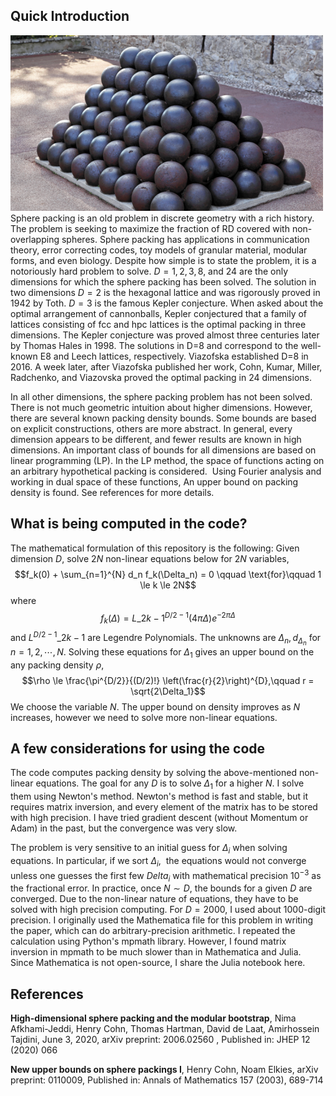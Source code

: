 ## Quick Introduction
![Screenshot](cannonballs.png)
Sphere packing is an old problem in discrete geometry with a rich history. The problem is seeking to maximize the fraction of RD covered with non-overlapping spheres. Sphere packing has applications in communication theory, error correcting codes, toy models of granular material, modular forms, and even biology. Despite how simple is to state the problem, it is a notoriously hard problem to solve. $D = 1, 2, 3, 8$, and $24$ are the only dimensions for which the sphere packing has been solved. The solution in two dimensions $D=2$ is the hexagonal lattice and was rigorously proved in 1942 by Toth. $D=3$ is the famous Kepler conjecture. When asked about the optimal arrangement of cannonballs, Kepler conjectured that a family of lattices consisting of fcc and hpc lattices is the optimal packing in three dimensions. The Kepler conjecture was proved almost three centuries later by Thomas Hales in 1998. The solutions in D=8 and correspond to the well-known E8 and Leech lattices, respectively. Viazofska established D=8 in 2016. A week later, after Viazofska published her work, Cohn, Kumar, Miller, Radchenko, and Viazovska proved the optimal packing in 24 dimensions.

In all other dimensions, the sphere packing problem has not been solved. There is not much geometric intuition about higher dimensions.
However, there are several known packing density bounds. Some bounds are based on explicit constructions, others are more abstract.
In general, every dimension appears to be different, and fewer results are known in high dimensions.
An important class of bounds for all dimensions are based on linear programming (LP). In the LP method, the space of functions acting on
an arbitrary hypothetical packing is considered.  Using Fourier analysis and working in dual space of these functions,
An upper bound on packing density is found. See references for more details.

## What is being computed in the code?

The mathematical formulation of this repository is the following: Given dimension $D$, solve $2N$ non-linear equations below for $2N$ variables,
$$f_k(0) + \sum_{n=1}^{N} d_n f_k(\Delta_n) = 0 \qquad \text{for}\qquad 1 \le k \le 2N$$
where 
$$f_k(\Delta) = L\_{2k-1}^{D/2-1} (4\pi \Delta) e^{-2 \pi \Delta}$$
and ${L^{D/2-1}}\_{2k-1}$ are Legendre Polynomials. The unknowns are $\Delta_n, d_{\Delta_n}$ for $n=1,2,\cdots, N$. Solving these equations for $\Delta_1$ gives an upper bound on the any packing density $\rho$,
$$\rho \le \frac{\pi^{D/2}}{(D/2)!} \left(\frac{r}{2}\right)^{D},\qquad r = \sqrt{2\Delta_1}$$
We choose the variable $N$. The upper bound on density improves as $N$ increases, however we need to solve more non-linear equations.

## A few considerations for using the code

The code computes packing density by solving the above-mentioned non-linear equations. The goal for any $D$ is to solve $\Delta_1$ for a higher $N$.
I solve them using Newton's method. Newton's method is fast and stable, but it requires matrix inversion, and every element of the matrix has to be
stored with high precision. I have tried gradient descent (without Momentum or Adam) in the past, but the convergence was very slow.

The problem is very sensitive to an initial guess for $\Delta_i$ when solving equations. In particular, if we sort $\Delta_i$, 
the equations would not converge unless one guesses the first few $Delta_i$ with mathematical precision $10^{-3}$ as the fractional error.
In practice, once $N \sim D$, the bounds for a given $D$ are converged. Due to the non-linear nature of equations,
they have to be solved with high precision computing. For $D=2000$, I used about 1000-digit precision.
I originally used the Mathematica file for this problem in writing the paper, which can do arbitrary-precision arithmetic.
I repeated the calculation using Python's mpmath library. However, I found matrix inversion in mpmath to be much slower than in Mathematica and Julia.
Since Mathematica is not open-source, I share the Julia notebook here. 

## References

**High-dimensional sphere packing and the modular bootstrap**, Nima Afkhami-Jeddi, Henry Cohn, Thomas Hartman, David de Laat, Amirhossein Tajdini,
June 3, 2020, arXiv preprint: 2006.02560 , Published in:  JHEP 12 (2020) 066

**New upper bounds on sphere packings I**, Henry Cohn, Noam Elkies, arXiv preprint: 0110009, Published in: Annals of Mathematics 157 (2003), 689-714

